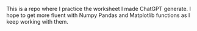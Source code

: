 This is a  repo where I practice the worksheet I made ChatGPT generate. I hope to get more fluent with Numpy Pandas and Matplotlib functions as I keep working with them.
